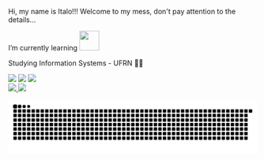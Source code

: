 
Hi, my name is Italo!!! 
Welcome to my mess, don't pay attention to the details...

I’m currently learning <img src="https://cdn.jsdelivr.net/gh/devicons/devicon/icons/python/python-original-wordmark.svg" width="40" height="40"/>

Studying Information Systems - UFRN 👨‍🎓




<div>
<a href="https://instagram.com/italomauricio1" target="_blank"><img src="https://img.shields.io/badge/-Instagram-%23E4405F?style=for-the-badge&logo=instagram&logoColor=white" target="_blank"></a>
<a href = "mailto:italomauricio98@gmail.com"><img src="https://img.shields.io/badge/Gmail-D14836?style=for-the-badge&logo=gmail&logoColor=white" target="_blank"></a>
<a href="https://www.linkedin.com/in/italo-mauricio-26b76b15a/?originalSubdomain=br" target="_blank"><img src="https://img.shields.io/badge/-LinkedIn-%230077B5?style=for-the-badge&logo=linkedin&logoColor=white" target="_blank"></a>   
</div>



<div>
<a href="https://github.com/italomauricio1">
<img height="180em" src="https://github-readme-stats.vercel.app/api/top-langs/?username=italomauricio1&layout=compact&langs_count=7&theme=dracula"/>
<img height="180em" src="https://github-readme-stats.vercel.app/api?username=italomauricio1&show_icons=true&theme=dracula&include_all_commits=true&count_private=true"/>
</div>

![Snake animation](https://github.com/italomauricio1/italomauricio1/blob/output/github-contribution-grid-snake.svg)



